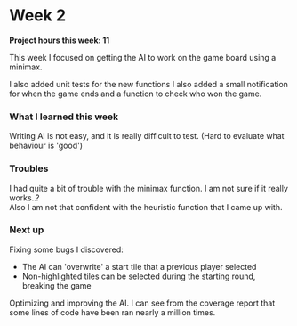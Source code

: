 # Week 2

**Project hours this week: 11**

This week I focused on getting the AI to work on the game board using a minimax.

I also added unit tests for the new functions
I also added a small notification for when the game ends and a function to check who won the game.

### What I learned this week

Writing AI is not easy, and it is really difficult to test. (Hard to evaluate what behaviour is 'good')

### Troubles

I had quite a bit of trouble with the minimax function. I am not sure if it really works..?  
Also I am not that confident with the heuristic function that I came up with.

### Next up

Fixing some bugs I discovered:

- The AI can 'overwrite' a start tile that a previous player selected
- Non-highlighted tiles can be selected during the starting round, breaking the game

Optimizing and improving the AI. I can see from the coverage report that some lines of code have been ran nearly a million times.
